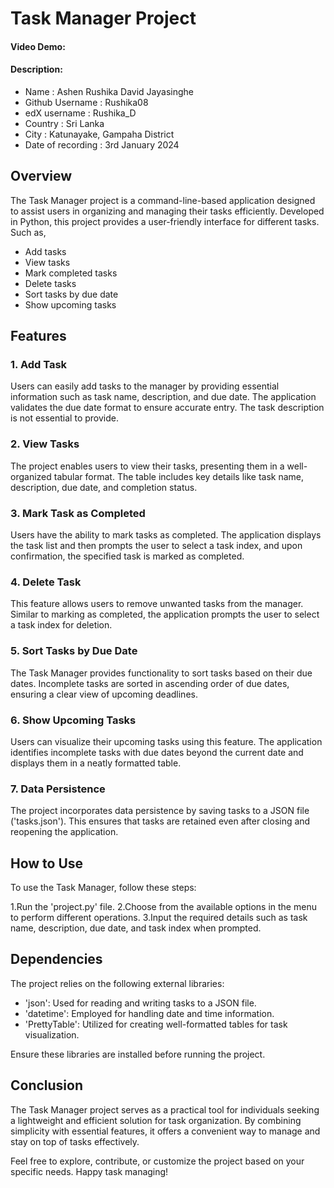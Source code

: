 # **Task Manager Project**

#### Video Demo:  <URL HERE>
#### Description:

* Name                : Ashen Rushika David Jayasinghe
* Github Username     : Rushika08
* edX username        : Rushika_D
* Country             : Sri Lanka
* City                : Katunayake, Gampaha District
* Date of recording   : 3rd January 2024


## Overview
The Task Manager project is a command-line-based application designed to assist users in organizing and managing their tasks efficiently. Developed in Python, this project provides a user-friendly interface for different tasks. Such as,
* Add tasks
* View tasks
* Mark completed tasks
* Delete tasks
* Sort tasks by due date
* Show upcoming tasks

## Features
### **1. Add Task**

Users can easily add tasks to the manager by providing essential information such as task name, description, and due date. The application validates the due date format to ensure accurate entry. The task description is not essential to provide.

### **2. View Tasks**

The project enables users to view their tasks, presenting them in a well-organized tabular format. The table includes key details like task name, description, due date, and completion status.

### **3. Mark Task as Completed**

Users have the ability to mark tasks as completed. The application displays the task list and then prompts the user to select a task index, and upon confirmation, the specified task is marked as completed.

### **4. Delete Task**

This feature allows users to remove unwanted tasks from the manager. Similar to marking as completed, the application prompts the user to select a task index for deletion.

### **5. Sort Tasks by Due Date**

The Task Manager provides functionality to sort tasks based on their due dates. Incomplete tasks are sorted in ascending order of due dates, ensuring a clear view of upcoming deadlines.

### **6. Show Upcoming Tasks**

Users can visualize their upcoming tasks using this feature. The application identifies incomplete tasks with due dates beyond the current date and displays them in a neatly formatted table.

### **7. Data Persistence**

The project incorporates data persistence by saving tasks to a JSON file ('tasks.json'). This ensures that tasks are retained even after closing and reopening the application.

## How to Use

To use the Task Manager, follow these steps:

1.Run the 'project.py' file.
2.Choose from the available options in the menu to perform different operations.
3.Input the required details such as task name, description, due date, and task index when prompted.

## Dependencies

The project relies on the following external libraries:

* 'json': Used for reading and writing tasks to a JSON file.
* 'datetime': Employed for handling date and time information.
* 'PrettyTable': Utilized for creating well-formatted tables for task visualization.

Ensure these libraries are installed before running the project.

## Conclusion

The Task Manager project serves as a practical tool for individuals seeking a lightweight and efficient solution for task organization. By combining simplicity with essential features, it offers a convenient way to manage and stay on top of tasks effectively.

Feel free to explore, contribute, or customize the project based on your specific needs. Happy task managing!
